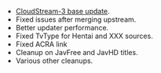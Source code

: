 + [CloudStream-3 base update](https://github.com/LagradOst/CloudStream-3/tree/e64a8755439a0e4fb6401549a64f79431794fbab).
+ Fixed issues after merging upstream.
+ Better updater performance.
+ Fixed TvType for Hentai and XXX sources.
+ Fixed ACRA link
+ Cleanup on JavFree and JavHD titles.
+ Various other cleanups.